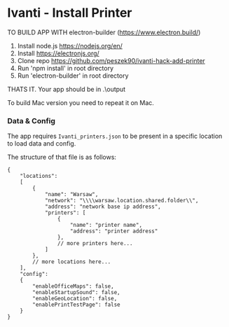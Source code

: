 # Ivanti - Install Printer

TO BUILD APP WITH electron-builder (https://www.electron.build/)

1. Install node.js https://nodejs.org/en/
2. Install https://electronjs.org/
3. Clone repo https://github.com/peszek90/ivanti-hack-add-printer
4. Run 'npm install' in root directory
5. Run 'electron-builder' in root directory

THATS IT.
Your app should be in .\output

To build Mac version you need to repeat it on Mac.


### Data & Config 

The app requires `Ivanti_printers.json` to be present in a specific location to
load data and config.

The structure of that file is as follows:
```
{
    "locations": 
    [
        {
            "name": "Warsaw",
            "network": "\\\\warsaw.location.shared.folder\\",
            "address": "network base ip address",
            "printers": [
                {
                    "name": "printer name",
                    "address": "printer address"
                },
                // more printers here...
            ]
        },
        // more locations here...
    ],
    "config":
    {
        "enableOfficeMaps": false,
        "enableStartupSound": false,
        "enableGeoLocation": false,
        "enablePrintTestPage": false
    }
}
```